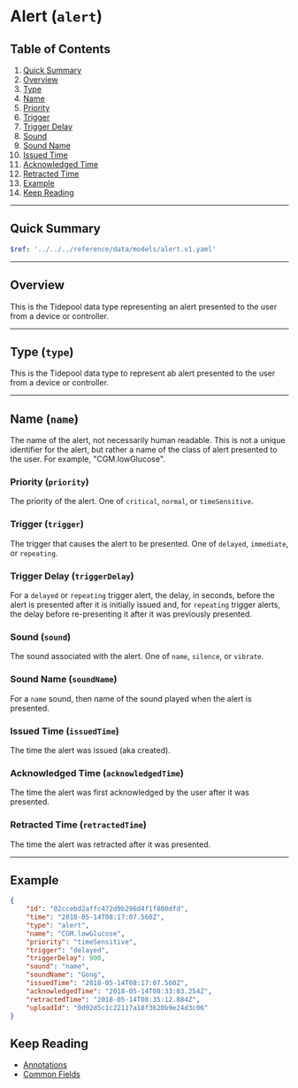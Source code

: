 # Alert (`alert`)

## Table of Contents

1. [Quick Summary](#quick-summary)
1. [Overview](#overview)
1. [Type](#type-type)
1. [Name](#name-name)
1. [Priority](#priority-priority)
1. [Trigger](#trigger-trigger)
1. [Trigger Delay](#trigger-delay-triggerdelay)
1. [Sound](#sound-sound)
1. [Sound Name](#sound-name-soundname)
1. [Issued Time](#issued-time-issuedtime)
1. [Acknowledged Time](#acknowledged-time-acknowledgedtime)
1. [Retracted Time](#retracted-time-retractedtime)
1. [Example](#example)
1. [Keep Reading](#keep-reading)

---

## Quick Summary

```yaml json_schema
$ref: '../../../reference/data/models/alert.v1.yaml'
```

---

## Overview

This is the Tidepool data type representing an alert presented to the user from a device or controller.

---

## Type (`type`)

This is the Tidepool data type to represent ab alert presented to the user from a device or controller.

---

## Name (`name`)

The name of the alert, not necessarily human readable. This is not a unique identifier for the alert, but rather a name of the class of alert presented to the user. For example, "CGM.lowGlucose".

### Priority (`priority`)

The priority of the alert. One of `critical`, `normal`, or `timeSensitive`.

### Trigger (`trigger`)

The trigger that causes the alert to be presented. One of `delayed`, `immediate`,  or `repeating`.

### Trigger Delay (`triggerDelay`)

For a `delayed` or `repeating` trigger alert, the delay, in seconds, before the alert is presented after it is initially issued and, for `repeating` trigger alerts, the delay before re-presenting it after it was previously presented.

### Sound (`sound`)

The sound associated with the alert. One of `name`, `silence`, or `vibrate`.

### Sound Name (`soundName`)

For a `name` sound, then name of the sound played when the alert is presented.

### Issued Time (`issuedTime`)

The time the alert was issued (aka created).

### Acknowledged Time (`acknowledgedTime`)

The time the alert was first acknowledged by the user after it was presented.

### Retracted Time (`retractedTime`)

The time the alert was retracted after it was presented.

---

## Example

```json
{
    "id": "02ccebd2affc472d9b296d4f1f800dfd",
    "time": "2018-05-14T08:17:07.560Z",
    "type": "alert",
    "name": "CGM.lowGlucose",
    "priority": "timeSensitive",
    "trigger": "delayed",
    "triggerDelay": 900,
    "sound": "name",
    "soundName": "Gong",
    "issuedTime": "2018-05-14T08:17:07.560Z",
    "acknowledgedTime": "2018-05-14T08:33:03.254Z",
    "retractedTime": "2018-05-14T08:35:12.884Z",
    "uploadId": "0d92d5c1c22117a18f3620b9e24d3c06"
}
```

## Keep Reading

* [Annotations](./device-data/annotations.md)
* [Common Fields](./device-data/common-fields.md)
